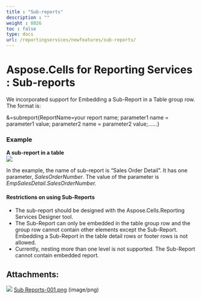 ```yaml
---
title : "Sub-reports" 
description : "" 
weight : 8026 
toc : false
type: docs
url: /reportingservices/newfeatures/sub-reports/
---
```


# Aspose.Cells for Reporting Services : Sub-reports


We incorporated support for Embedding a Sub-Report in a Table group row. The format is:

&=subreport{ReportName=your report name; parameter1 name = parameter1 value; parameter2 name = parameter2 value;......} 

### Example

**A sub-report in a table**  
![](https://docs2.aspose.com/cells/reportingservices/attachments/6094922/6193432.png)

In the example, the name of sub-report is “Sales Order Detail”. It has one parameter, *SalesOrderNumber*. The value of the parameter is *EmpSalesDetail.SalesOrderNumber.*

#### Restrictions on using Sub-Reports

*   The sub-report should be designed with the Aspose.Cells.Reporting Services Designer tool.
*   The Sub-Report can only be embedded in the table group row and the group row cannot contain other elements except the Sub-Report. Embedding a Sub-Report in the table detail rows or footer rows is not allowed.
*   Currently, nesting more than one level is not supported. The Sub-Report cannot contain embedded report.

## Attachments:

![](https://docs2.aspose.com/cells/reportingservices/images/icons/bullet_blue.gif) [Sub Reports-001.png](https://docs2.aspose.com/cells/reportingservices/attachments/6094922/6193432.png) (image/png)  


